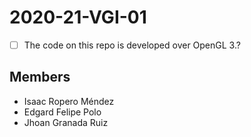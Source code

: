 # 2020-21-VGI-01
- [ ] The code on this repo is developed over OpenGL 3.?

## Members
- Isaac Ropero Méndez
- Edgard Felipe Polo
- Jhoan Granada Ruiz
